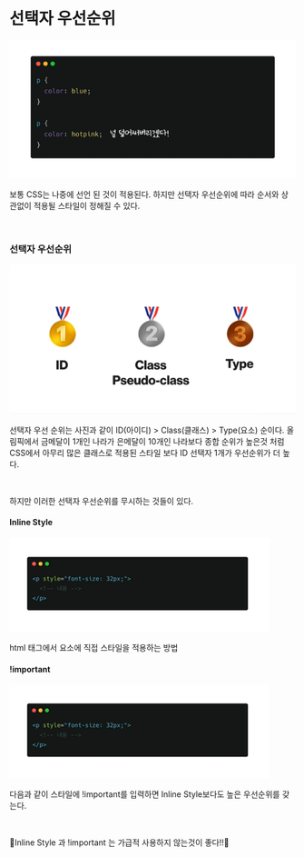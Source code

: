 # 선택자 우선순위

![](./캡처1.PNG)

보통 CSS는 나중에 선언 된 것이 적용된다. 하지만 선택자 우선순위에 따라 순서와 상관없이 적용될 스타일이 정해질 수 있다.

<br>

### 선택자 우선순위

![](./캡처2.PNG)

선택자 우선 순위는 사진과 같이 ID(아이디) > Class(클래스) > Type(요소) 순이다.
올림픽에서 금메달이 1개인 나라가 은메달이 10개인 나라보다 종합 순위가 높은것 처럼 CSS에서 아무리 많은 클래스로 적용된 스타일 보다 ID 선택자 1개가 우선순위가 더 높다.

<br>

하지만 이러한 선택자 우선순위를 무시하는 것들이 있다.

#### Inline Style

![](./캡처3.PNG)

html 태그에서 요소에 직접 스타일을 적용하는 방법

#### !important

![](./캡처3.PNG)

다음과 같이 스타일에 !important를 입력하면 Inline Style보다도 높은 우선순위를 갖는다.

<br>

🛑Inline Style 과 !important 는 가급적 사용하지 않는것이 좋다!!🛑
